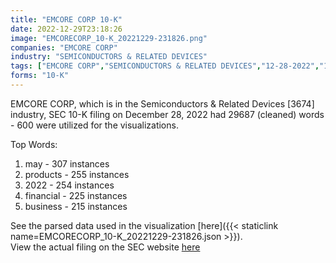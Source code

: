 ```yaml
---
title: "EMCORE CORP 10-K"
date: 2022-12-29T23:18:26
image: "EMCORECORP_10-K_20221229-231826.png"
companies: "EMCORE CORP"
industry: "SEMICONDUCTORS & RELATED DEVICES"
tags: ["EMCORE CORP","SEMICONDUCTORS & RELATED DEVICES","12-28-2022","10-K"]
forms: "10-K"
---
```

EMCORE CORP, which is in the Semiconductors & Related Devices [3674] industry, SEC 10-K filing on December 28, 2022 had 29687 (cleaned) words - 600 were utilized for the visualizations.

Top Words:
1. may - 307 instances
2. products - 255 instances
3. 2022 - 254 instances
4. financial - 225 instances
5. business - 215 instances


See the parsed data used in the visualization [here]({{< staticlink name=EMCORECORP_10-K_20221229-231826.json >}}).  
View the actual filing on the SEC website [here](https://www.sec.gov/Archives/edgar/data/808326/0000808326-22-000061.txt)